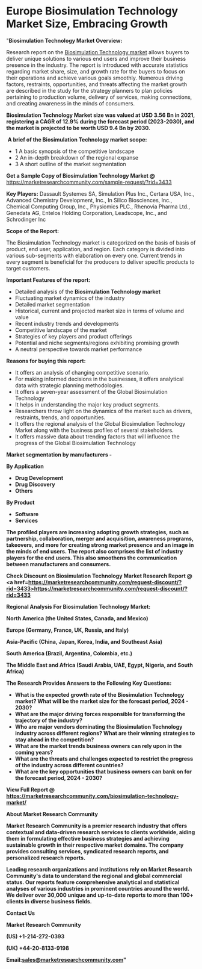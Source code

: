 # Europe Biosimulation Technology Market Size, Embracing Growth
"<strong>Biosimulation Technology Market Overview:</strong>

Research report on the <a href=https://marketresearchcommunity.com/biosimulation-technology-market/>Biosimulation Technology market</a> allows buyers to deliver unique solutions to various end users and improve their business presence in the industry. The report is introduced with accurate statistics regarding market share, size, and growth rate for the buyers to focus on their operations and achieve various goals smoothly. Numerous driving factors, restraints, opportunities, and threats affecting the market growth are described in the study for the strategy planners to plan policies pertaining to production volume, delivery of services, making connections, and creating awareness in the minds of consumers.

<strong>Biosimulation Technology Market size was valued at USD 3.56 Bn in 2021, registering a CAGR of 12.9% during the forecast period (2023-2030), and the market is projected to be worth USD 9.4 Bn by 2030.</strong>

 <Strong>A brief of the Biosimulation Technology market scope:</Strong>
<ul>
 <li>1  A basic synopsis of the competitive landscape</li>
 <li>2  An in-depth breakdown of the regional expanse</li>
 <li>3  A short outline of the market segmentation</li>
</ul>
<strong>Get a Sample Copy of Biosimulation Technology Market @ </b></strong><a href=https://marketresearchcommunity.com/sample-request/?rid=3433><u>https://marketresearchcommunity.com/sample-request/?rid=3433</u></a>

<strong>Key Players:</strong> 
Dassault Systemes SA, Simulation Plus Inc., Certara USA, Inc., Advanced Chemistry Development, Inc., In Silico Biosciences, Inc., Chemical Computing Group, Inc., Physiomics PLC., Rhenovia Pharma Ltd., Genedata AG, Entelos Holding Corporation, Leadscope, Inc., and Schrodinger Inc

<strong>Scope of the Report:</strong>

The Biosimulation Technology market is categorized on the basis of basis of product, end user, application, and region. Each category is divided into various sub-segments with elaboration on every one. Current trends in every segment is beneficial for the producers to deliver specific products to target customers.

<strong><b>Important Features of the report:</b></strong>
<ul>
  <li>Detailed analysis of the <strong><b>Biosimulation Technology </b></strong><strong><b>market</b></strong></li>
  <li>Fluctuating market dynamics of the industry</li>
  <li>Detailed market segmentation</li>
  <li>Historical, current and projected market size in terms of volume and value</li>
  <li>Recent industry trends and developments</li>
  <li>Competitive landscape of the market</li>
  <li>Strategies of key players and product offerings</li>
  <li>Potential and niche segments/regions exhibiting promising growth</li>
  <li>A neutral perspective towards market performance</li>
</ul>
<strong><b>Reasons for buying this report:</b></strong>
<ul>
  <li>It offers an analysis of changing competitive scenario.</li>
  <li>For making informed decisions in the businesses, it offers analytical data with strategic planning methodologies.</li>
  <li>It offers a seven-year assessment of the Global Biosimulation Technology</li>
  <li>It helps in understanding the major key product segments.</li>
  <li>Researchers throw light on the dynamics of the market such as drivers, restraints, trends, and opportunities.</li>
  <li>It offers the regional analysis of the Global Biosimulation Technology Market along with the business profiles of several stakeholders.</li>
  <li>It offers massive data about trending factors that will influence the progress of the Global Biosimulation Technology</li>
</ul>

<strong>Market segmentation by manufacturers -</strong>


<strong><strong>By Application</strong></h4>
<ul>
 	<li>Drug Development</li>
 	<li>Drug Discovery</li>
 	<li>Others</li>
</ul>
<strong><strong>By Product</strong></h4>
<ul>
 	<li>Software</li>
 	<li>Services</li>
</ul>

The profiled players are increasing adopting growth strategies, such as partnership, collaboration, merger and acquisition, awareness programs, takeovers, and more for creating strong market presence and an image in the minds of end users. The report also comprises the list of industry players for the end users. This also smoothens the communication between manufacturers and consumers.

<strong><b>Check Discount on Biosimulation Technology Market Research Report @ </b></strong><a href=https://marketresearchcommunity.com/request-discount/?rid=3433><u>https://marketresearchcommunity.com/request-discount/?rid=3433</u></a>

<strong>Regional Analysis For Biosimulation Technology Market:</strong>

<strong>North America</strong> (the United States, Canada, and Mexico)

<strong>Europe</strong> (Germany, France, UK, Russia, and Italy)

<strong>Asia-Pacific</strong> (China, Japan, Korea, India, and Southeast Asia)

<strong>South America</strong> (Brazil, Argentina, Colombia, etc.)

<strong>The Middle East and Africa</strong> (Saudi Arabia, UAE, Egypt, Nigeria, and South Africa)

<strong>The Research Provides Answers to the Following Key Questions:</strong>
<ul>
 	<li>What is the expected growth rate of the Biosimulation Technology market? What will be the market size for the forecast period, 2024 - 2030?</li>
 	<li>What are the major driving forces responsible for transforming the trajectory of the industry?</li>
 	<li>Who are major vendors dominating the Biosimulation Technology industry across different regions? What are their winning strategies to stay ahead in the competition?</li>
 	<li>What are the market trends business owners can rely upon in the coming years?</li>
 	<li>What are the threats and challenges expected to restrict the progress of the industry across different countries?</li>
 	<li>What are the key opportunities that business owners can bank on for the forecast period, 2024 - 2030?</li>
</ul>

<strong>View Full Report @</strong> <a href=https://marketresearchcommunity.com/biosimulation-technology-market/>https://marketresearchcommunity.com/biosimulation-technology-market/</a>

<strong>About Market Research Community</strong>

Market Research Community is a premier research industry that offers contextual and data-driven research services to clients worldwide, aiding them in formulating effective business strategies and achieving sustainable growth in their respective market domains. The company provides consulting services, syndicated research reports, and personalized research reports.

Leading research organizations and institutions rely on Market Research Community's data to understand the regional and global commercial status. Our reports feature comprehensive analytical and statistical analyses of various industries in prominent countries around the world. We deliver over 30,000 unique and up-to-date reports to more than 100+ clients in diverse business fields.

<strong>Contact Us</strong>

<strong>Market Research Community</strong>

(US) +1-214-272-0393

(UK) +44-20-8133-9198

<strong>Email:</strong>sales@marketresearchcommunity.com"
